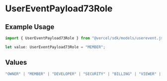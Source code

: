 # UserEventPayload73Role

## Example Usage

```typescript
import { UserEventPayload73Role } from "@vercel/sdk/models/userevent.js";

let value: UserEventPayload73Role = "MEMBER";
```

## Values

```typescript
"OWNER" | "MEMBER" | "DEVELOPER" | "SECURITY" | "BILLING" | "VIEWER" | "CONTRIBUTOR"
```